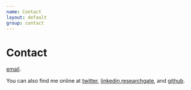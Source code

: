 ```yaml
---
name: Contact
layout: default
group: contact
---
```


<h1 class="page-header text-center"> Contact </h1>

[email](mailto:rm2235@cornell.edu).

You can also find me online at [twitter](https://twitter.com/Ro_Mcfearless), [linkedin](),[researchgate](https://www.researchgate.net/profile/Rodrigo-Mendez-Rojano), and [github](https://github.com/rodrigomrxvi).

